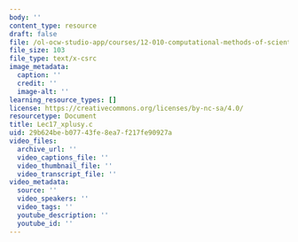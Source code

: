 ```yaml
---
body: ''
content_type: resource
draft: false
file: /ol-ocw-studio-app/courses/12-010-computational-methods-of-scientific-programming-fall-2024/lec17_xplusy.c
file_size: 103
file_type: text/x-csrc
image_metadata:
  caption: ''
  credit: ''
  image-alt: ''
learning_resource_types: []
license: https://creativecommons.org/licenses/by-nc-sa/4.0/
resourcetype: Document
title: Lec17_xplusy.c
uid: 29b624be-b077-43fe-8ea7-f217fe90927a
video_files:
  archive_url: ''
  video_captions_file: ''
  video_thumbnail_file: ''
  video_transcript_file: ''
video_metadata:
  source: ''
  video_speakers: ''
  video_tags: ''
  youtube_description: ''
  youtube_id: ''
---
```

